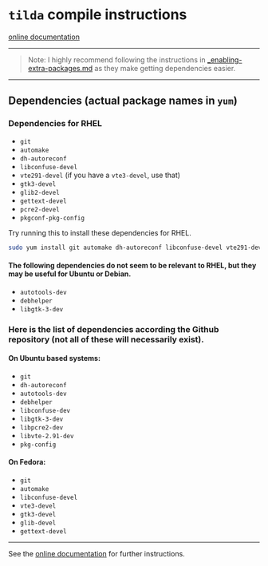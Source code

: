 # `tilda` compile instructions

[online documentation](https://github.com/lanoxx/tilda/blob/master/HACKING.md)

<hr />

> Note: I highly recommend following the instructions in [_enabling-extra-packages.md](_enabling-extra-packages.md) as they make getting dependencies easier.

<hr />

## Dependencies (actual package names in `yum`)

### Dependencies for RHEL
- `git`
- `automake`
- `dh-autoreconf`
- `libconfuse-devel`
- `vte291-devel` (if you have a `vte3-devel`, use that)
- `gtk3-devel`
- `glib2-devel`
- `gettext-devel`
- `pcre2-devel`
- `pkgconf-pkg-config`

Try running this to install these dependencies for RHEL.
```bash
sudo yum install git automake dh-autoreconf libconfuse-devel vte291-devel gtk3-devel glib2-devel gettext-devel pcre2-devel pkgconf-pkg-config
```

#### The following dependencies do not seem to be relevant to RHEL, but they may be useful for Ubuntu or Debian.
- `autotools-dev`
- `debhelper`
- `libgtk-3-dev`

### Here is the list of dependencies according the Github repository (not all of these will necessarily exist).

#### On Ubuntu based systems:
- `git`
- `dh-autoreconf`
- `autotools-dev`
- `debhelper`
- `libconfuse-dev`
- `libgtk-3-dev`
- `libpcre2-dev`
- `libvte-2.91-dev`
- `pkg-config`

#### On Fedora:
- `git`
- `automake`
- `libconfuse-devel`
- `vte3-devel`
- `gtk3-devel`
- `glib-devel`
- `gettext-devel`

<hr />

See the [online documentation](https://github.com/lanoxx/tilda/blob/master/HACKING.md) for further instructions.
